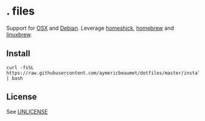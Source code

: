 # . files

Support for [OSX](http://www.apple.com/osx) and
[Debian](https://www.debian.org). Leverage
[homeshick](https://github.com/andsens/homeshick), [homebrew](http://brew.sh)
and [linuxbrew](http://linuxbrew.sh).

## Install

```
curl -fsSL https://raw.githubusercontent.com/aymericbeaumet/dotfiles/master/install | bash
```

## License

See [UNLICENSE](./UNLICENSE)
